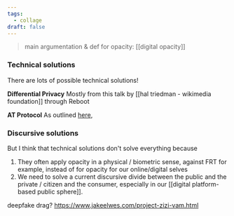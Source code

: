 ```yaml
---
tags:
  - collage
draft: false
---
```

> main argumentation & def for opacity: [[digital opacity]]

### Technical solutions
There are lots of possible technical solutions!

**Differential Privacy**
Mostly from this talk by [[hal triedman - wikimedia foundation]] through Reboot

**AT Protocol**
As outlined [here](https://atproto.com/), 

### Discursive solutions
But I think that technical solutions don't solve everything because
1. They often apply opacity in a physical / biometric sense, against FRT for example, instead of for opacity for our online/digital selves
2. We need to solve a current discursive divide between the public and the private / citizen and the consumer, especially in our [[digital platform-based public sphere]].

deepfake drag? https://www.jakeelwes.com/project-zizi-vam.html